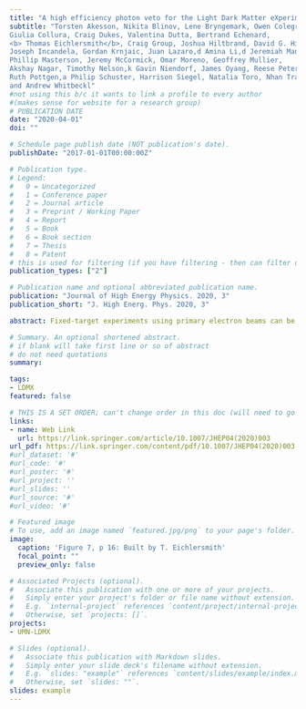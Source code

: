 ```yaml
---
title: "A high efficiency photon veto for the Light Dark Matter eXperiment"
subtitle: "Torsten Akesson, Nikita Blinov, Lene Bryngemark, Owen Colegrove,
Giulia Collura, Craig Dukes, Valentina Dutta, Bertrand Echenard,
<b> Thomas Eichlersmith</b>, Craig Group, Joshua Hiltbrand, David G. Hitlin,
Joseph Incandela, Gordan Krnjaic, Juan Lazaro,d Amina Li,d Jeremiah Mans,
Phillip Masterson, Jeremy McCormick, Omar Moreno, Geoffrey Mullier,
Akshay Nagar, Timothy Nelson,k Gavin Niendorf, James Oyang, Reese Petersen,
Ruth Pottgen,a Philip Schuster, Harrison Siegel, Natalia Toro, Nhan Tranb
and Andrew Whitbeckl"
#not using this b/c it wants to link a profile to every author
#(makes sense for website for a research group)
# PUBLICATION DATE
date: "2020-04-01" 
doi: ""

# Schedule page publish date (NOT publication's date).
publishDate: "2017-01-01T00:00:00Z"

# Publication type.
# Legend: 
#   0 = Uncategorized
#   1 = Conference paper
#   2 = Journal article
#   3 = Preprint / Working Paper
#   4 = Report
#   5 = Book
#   6 = Book section
#   7 = Thesis
#   8 = Patent
# this is used for filtering (if you have filtering - then can filter out by 'type')
publication_types: ["2"]

# Publication name and optional abbreviated publication name.
publication: "Journal of High Energy Physics. 2020, 3"
publication_short: "J. High Energ. Phys. 2020, 3"

abstract: Fixed-target experiments using primary electron beams can be powerful discovery tools for light dark matter in the sub-GeV mass range. The Light Dark Matter eXperiment (LDMX) is designed to measure missing momentum in high-rate electron fixed-target reactions with beam energies of 4 GeV to 16 GeV. A prerequisite for achieving several important sensitivity milestones is the capability to efficiently reject backgrounds associated with few-GeV bremsstrahlung, by twelve orders of magnitude, while maintaining high efficiency for signal. The primary challenge arises from events with photo-nuclear reactions faking the missing-momentum property of a dark matter signal. We present a methodology developed for the LDMX detector concept that is capable of the required rejection. By employing a detailed Geant4-based model of the detector response, we demonstrate that the sampling calorimetry proposed for LDMX can achieve better than 10<sup>−13</sup> rejection of few-GeV photons. This suggests that the luminosity-limited sensitivity of LDMX can be realized at 4 GeV and higher beam energies.

# Summary. An optional shortened abstract.
# if blank will take first line or so of abstract
# do not need quotations 
summary: 

tags:
- LDMX
featured: false

# THIS IS A SET ORDER; can't change order in this doc (will need to go into the html docs)
links:
- name: Web Link
  url: https://link.springer.com/article/10.1007/JHEP04(2020)003
url_pdf: https://link.springer.com/content/pdf/10.1007/JHEP04(2020)003.pdf
#url_dataset: '#'
#url_code: '#'
#url_poster: '#'
#url_project: ''
#url_slides: ''
#url_source: '#'
#url_video: '#'

# Featured image
# To use, add an image named `featured.jpg/png` to your page's folder. 
image:
  caption: 'Figure 7, p 16: Built by T. Eichlersmith'
  focal_point: ""
  preview_only: false

# Associated Projects (optional).
#   Associate this publication with one or more of your projects.
#   Simply enter your project's folder or file name without extension.
#   E.g. `internal-project` references `content/project/internal-project/index.md`.
#   Otherwise, set `projects: []`.
projects:
- UMN-LDMX

# Slides (optional).
#   Associate this publication with Markdown slides.
#   Simply enter your slide deck's filename without extension.
#   E.g. `slides: "example"` references `content/slides/example/index.md`.
#   Otherwise, set `slides: ""`.
slides: example
---
```



